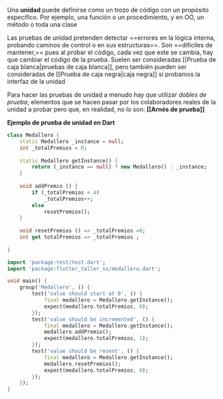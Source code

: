 Una **unidad** puede definirse como un trozo de código con un propósito especifico. Por ejemplo, una función o un procedimiento, y en OO, un método o toda una clase

Las pruebas de unidad pretenden detectar ==errores en la lógica interna, probando caminos de control o en sus estructuras==. Son ==difíciles de mantener,== pues al probar el código, cada vez que este se cambia, hay que cambiar el código de la prueba. Suelen ser consideradas [[Prueba de caja blanca|pruebas de caja blanca]], pero también pueden ser consideradas de [[Prueba de caja negra|caja negra]] si probamos la interfaz de la unidad

Para hacer las pruebas de unidad a menudo hay que utilizar *dobles de prueba*, elementos que se hacen pasar por los colaboradores reales de la unidad a probar pero que, en realidad, no lo son: **[[Arnés de prueba]]**

**Ejemplo de prueba de unidad en Dart**
```dart
class Medallero {
	static Medallero _instance = null;
	int _totalPremios = 0;
	
	static Medallero getInstance() {
		return (_instance == null) ? new Medallero() : _instance;
	}
	
	void addPremio () {
		if (_totalPremios < 4)
			_totalPremios++;
		else
			resetPremios();
	}
	
	void resetPremios () => _totalPremios =0;
	int get totalPremios => _totalPremios ;
	
}
```

```dart
import 'package:test/test.dart';
import 'package:flutter_taller_vs/medallero.dart';

void main() {
	group('Medallero', () {
		test('value should start at 0', () {
			final medallero = Medallero.getInstance();
			expect(medallero.totalPremios, 0);
		});
		test('value should be incremented', () {
			final medallero = Medallero.getInstance();
			medallero.addPremio();
			expect(medallero.totalPremios, 1);
		});
		test('value should be resent', () {
			final medallero = Medallero.getInstance();
			medallero.resetPremios();
			expect(medallero.totalPremios, 0);
		});
	});
}
```